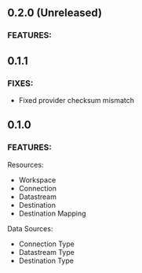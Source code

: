 ## 0.2.0 (Unreleased)

### FEATURES:

## 0.1.1

### FIXES:

- Fixed provider checksum mismatch

## 0.1.0

### FEATURES:

Resources:
- Workspace
- Connection
- Datastream
- Destination
- Destination Mapping

Data Sources:
- Connection Type
- Datastream Type
- Destination Type
